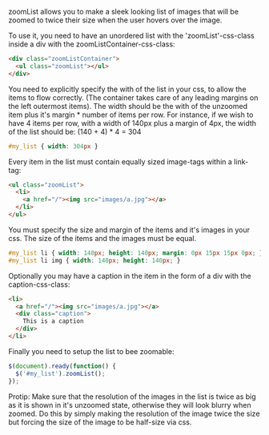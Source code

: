 zoomList allows you to make a sleek looking list of images that will be zoomed to
twice their size when the user hovers over the image.

To use it, you need to have an unordered list with the 'zoomList'-css-class inside
a div with the zoomListContainer-css-class:

```html
<div class="zoomListContainer">
  <ul class="zoomList"></ul>
</div>
```

You need to explicitly specify the with of the list in your css, to allow the items
to flow correctly. (The container takes care of any leading margins on the left outermost items).
The width should be the with of the unzoomed item plus it's margin * number of items per row.
For instance, if we wish to have 4 items per row, with a width of 140px plus a margin of 4px, the
width of the list should be: (140 + 4) * 4 = 304

```css
#my_list { width: 304px }
```

Every item in the list must contain equally sized image-tags within a link-tag:

```html
<ul class="zoomList">
  <li>
    <a href="/"><img src="images/a.jpg"></a>
  </li>
</ul>
```

You must specify the size and margin of the items and it's images in your css.
The size of the items and the images must be equal.

```css
#my_list li { width: 140px; height: 140px; margin: 0px 15px 15px 0px; }
#my_list li img { width: 140px; height: 140px; }
```

Optionally you may have a caption in the item in the form of a div with the
caption-css-class:

```html
<li>
  <a href="/"><img src="images/a.jpg"></a>
  <div class="caption">
    This is a caption
  </div>
</li>
```

Finally you need to setup the list to bee zoomable:

```javascript
$(document).ready(function() {
  $('#my_list').zoomList();
});
```

Protip: Make sure that the resolution of the images in the list is twice as big
as it is shown in it's unzoomed state, otherwise they will look blurry when zoomed.
Do this by simply making the resolution of the image twice the size but forcing the
size of the image to be half-size via css.
